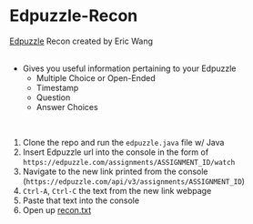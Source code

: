 # Edpuzzle-Recon
[Edpuzzle](https://edpuzzle.com) Recon created by Eric Wang  
<br>

- Gives you useful information pertaining to your Edpuzzle  
    - Multiple Choice or Open-Ended  
    - Timestamp  
    - Question  
    - Answer Choices  

<br>

1. Clone the repo and run the `edpuzzle.java` file w/ Java
2. Insert Edpuzzle url into the console in the form of `https://edpuzzle.com/assignments/ASSIGNMENT_ID/watch`  
3. Navigate to the new link printed from the console (`https://edpuzzle.com/api/v3/assignments/ASSIGNMENT_ID`)
4. `Ctrl-A`, `Ctrl-C` the text from the new link webpage
4. Paste that text into the console  
5. Open up [recon.txt](recon.txt)  
